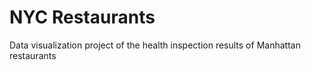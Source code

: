 # NYC Restaurants

Data visualization project of the health inspection results of Manhattan restaurants
